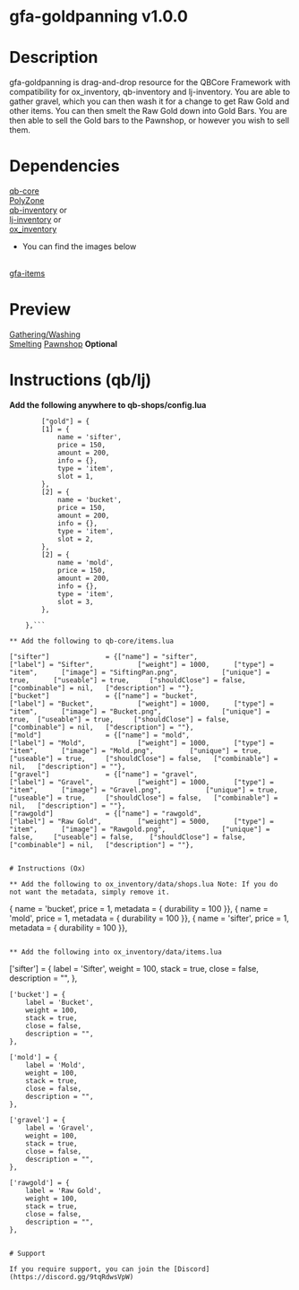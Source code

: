# gfa-goldpanning v1.0.0

# Description

gfa-goldpanning is drag-and-drop resource for the QBCore Framework with compatibility for ox_inventory, qb-inventory and lj-inventory. You are able to gather gravel, which you can then wash it for a change to get Raw Gold and other items. You can then smelt the Raw Gold down into Gold Bars. You are then able to sell the Gold bars to the Pawnshop, or however you wish to sell them. 

# Dependencies

[qb-core](https://github.com/qbcore-framework/qb-core)<br>
[PolyZone](https://github.com/mkafrin/PolyZone)<br>
[qb-inventory](https://github.com/qbcore-framework/qb-inventory) or<br>
[lj-inventory](https://github.com/loljoshie/lj-inventory) or<br>
[ox_inventory](https://github.com/overextended/ox_inventory)<br>

* You can find the images below<br><br>

[gfa-items](https://github.com/Griefa/gfa-items/tree/main/activities/goldpanning)

# Preview

[Gathering/Washing](https://streamable.com/pu7icv)<br>
[Smelting](https://streamable.com/zuygar)
[Pawnshop](https://streamable.com/t8x655) **Optional**

# Instructions (qb/lj)

**Add the following anywhere to qb-shops/config.lua**

```
        ["gold"] = {
        [1] = {
            name = 'sifter',
            price = 150,
            amount = 200,
            info = {},
            type = 'item',
            slot = 1,
        },
        [2] = {
            name = 'bucket',
            price = 150,
            amount = 200,
            info = {},
            type = 'item',
            slot = 2,
        },  
        [2] = {
            name = 'mold',
            price = 150,
            amount = 200,
            info = {},
            type = 'item',
            slot = 3,
        },

    },```

** Add the following to qb-core/items.lua

```
    ["sifter"]				= {["name"] = "sifter",       		    		["label"] = "Sifter",	 		["weight"] = 1000, 		["type"] = "item", 		["image"] = "SiftingPan.png", 			["unique"] = true, 		["useable"] = true, 	["shouldClose"] = false,   ["combinable"] = nil,   ["description"] = ""},
	["bucket"]				= {["name"] = "bucket",       		    		["label"] = "Bucket",	 		["weight"] = 1000, 		["type"] = "item", 		["image"] = "Bucket.png", 				["unique"] = true, 	["useable"] = true, 	["shouldClose"] = false,   ["combinable"] = nil,   ["description"] = ""},
	["mold"]				= {["name"] = "mold",       		            ["label"] = "Mold",	 		    ["weight"] = 1000, 		["type"] = "item", 		["image"] = "Mold.png", 		["unique"] = true, 	["useable"] = true, 	["shouldClose"] = false,   ["combinable"] = nil,   ["description"] = ""},
    ["gravel"]				= {["name"] = "gravel",       		    		["label"] = "Gravel",	 		["weight"] = 1000, 		["type"] = "item", 		["image"] = "Gravel.png", 			["unique"] = true, 		["useable"] = true, 	["shouldClose"] = false,   ["combinable"] = nil,   ["description"] = ""},
	["rawgold"]				= {["name"] = "rawgold",       		    		["label"] = "Raw Gold",	 		["weight"] = 5000, 		["type"] = "item", 		["image"] = "Rawgold.png", 				["unique"] = false, 	["useable"] = false, 	["shouldClose"] = false,   ["combinable"] = nil,   ["description"] = ""},
```

# Instructions (Ox)

** Add the following to ox_inventory/data/shops.lua Note: If you do not want the metadata, simply remove it.

```
{ name = 'bucket', price = 1, metadata = { durability = 100 }},
{ name = 'mold', price = 1, metadata = { durability = 100 }},
{ name = 'sifter', price = 1, metadata = { durability = 100 }},

```

** Add the following into ox_inventory/data/items.lua

```
['sifter'] = {
		label = 'Sifter',
		weight = 100,
		stack = true,
		close = false,
		description = "",
	},

	['bucket'] = {
		label = 'Bucket',
		weight = 100,
		stack = true,
		close = false,
		description = "",
	},

	['mold'] = {
		label = 'Mold',
		weight = 100,
		stack = true,
		close = false,
		description = "",
	},

	['gravel'] = {
		label = 'Gravel',
		weight = 100,
		stack = true,
		close = false,
		description = "",
	},

	['rawgold'] = {
		label = 'Raw Gold',
		weight = 100,
		stack = true,
		close = false,
		description = "",
	},
```

# Support

If you require support, you can join the [Discord](https://discord.gg/9tqRdwsVpW)